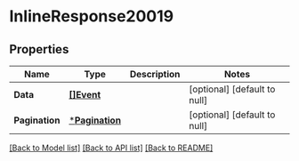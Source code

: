 # InlineResponse20019

## Properties
Name | Type | Description | Notes
------------ | ------------- | ------------- | -------------
**Data** | [**[]Event**](Event.md) |  | [optional] [default to null]
**Pagination** | [***Pagination**](Pagination.md) |  | [optional] [default to null]

[[Back to Model list]](../README.md#documentation-for-models) [[Back to API list]](../README.md#documentation-for-api-endpoints) [[Back to README]](../README.md)

